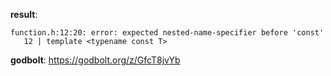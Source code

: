 **result**:
```
function.h:12:20: error: expected nested-name-specifier before 'const'
   12 | template <typename const T>
```
**godbolt**: https://godbolt.org/z/GfcT8jvYb